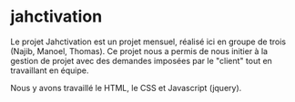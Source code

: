 # jahctivation

Le projet Jahctivation est un projet mensuel, réalisé ici en groupe de trois (Najib, Manoel, Thomas).
Ce projet nous a permis de nous initier à la gestion de projet avec des demandes imposées par le "client" tout en travaillant en 
équipe.

Nous y avons travaillé le HTML, le CSS et Javascript (jquery).
